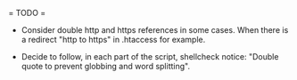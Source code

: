 = TODO =

- Consider double http and https references in some cases. 
  When there is a redirect "http to https" in .htaccess for example.

- Decide to follow, in each part of the script, shellcheck notice:
  "Double quote to prevent globbing and word splitting".

